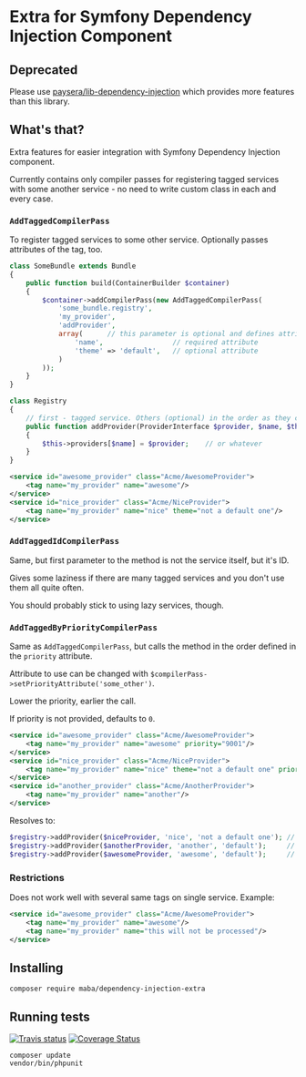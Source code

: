 # Extra for Symfony Dependency Injection Component

## Deprecated

Please use [paysera/lib-dependency-injection](https://github.com/paysera/lib-dependency-injection) which provides more features than this library.

## What's that?

Extra features for easier integration with Symfony Dependency Injection component.

Currently contains only compiler passes for registering tagged services with some another service - no need to write
custom class in each and every case.

### `AddTaggedCompilerPass`

To register tagged services to some other service. Optionally passes attributes of the tag, too. 

```php
class SomeBundle extends Bundle
{
    public function build(ContainerBuilder $container)
    {
        $container->addCompilerPass(new AddTaggedCompilerPass(
            'some_bundle.registry',
            'my_provider',
            'addProvider',
            array(      // this parameter is optional and defines attributes to pass from tag
                'name',                 // required attribute
                'theme' => 'default',   // optional attribute
            )
        ));
    }
}
```

```php
class Registry
{
    // first - tagged service. Others (optional) in the order as they come in the attributes array
    public function addProvider(ProviderInterface $provider, $name, $theme)
    {
        $this->providers[$name] = $provider;    // or whatever
    }
}
```

```xml
<service id="awesome_provider" class="Acme/AwesomeProvider">
    <tag name="my_provider" name="awesome"/>
</service>
<service id="nice_provider" class="Acme/NiceProvider">
    <tag name="my_provider" name="nice" theme="not a default one"/>
</service>
```

### `AddTaggedIdCompilerPass`

Same, but first parameter to the method is not the service itself, but it's ID.

Gives some laziness if there are many tagged services and you don't use them all quite often.

You should probably stick to using lazy services, though.

### `AddTaggedByPriorityCompilerPass`

Same as `AddTaggedCompilerPass`, but calls the method in the order defined in the `priority` attribute.

Attribute to use can be changed with `$compilerPass->setPriorityAttribute('some_other')`.

Lower the priority, earlier the call.

If priority is not provided, defaults to `0`.

```xml
<service id="awesome_provider" class="Acme/AwesomeProvider">
    <tag name="my_provider" name="awesome" priority="9001"/>
</service>
<service id="nice_provider" class="Acme/NiceProvider">
    <tag name="my_provider" name="nice" theme="not a default one" priority="-1"/>
</service>
<service id="another_provider" class="Acme/AnotherProvider">
    <tag name="my_provider" name="another"/>
</service>
```

Resolves to:

```php
$registry->addProvider($niceProvider, 'nice', 'not a default one'); // priority -1 - smallest
$registry->addProvider($anotherProvider, 'another', 'default');     // priority defaults to 0
$registry->addProvider($awesomeProvider, 'awesome', 'default');     // priority is over 9000
```

### Restrictions

Does not work well with several same tags on single service. Example:

```xml
<service id="awesome_provider" class="Acme/AwesomeProvider">
    <tag name="my_provider" name="awesome"/>
    <tag name="my_provider" name="this will not be processed"/>
</service>
```

## Installing

```
composer require maba/dependency-injection-extra
```

## Running tests

[![Travis status](https://travis-ci.org/mariusbalcytis/dependency-injection-extra.svg?branch=master)](https://travis-ci.org/mariusbalcytis/dependency-injection-extra)
[![Coverage Status](https://coveralls.io/repos/mariusbalcytis/dependency-injection-extra/badge.svg?branch=master&service=github)](https://coveralls.io/github/mariusbalcytis/dependency-injection-extra?branch=master)

```
composer update
vendor/bin/phpunit
```
